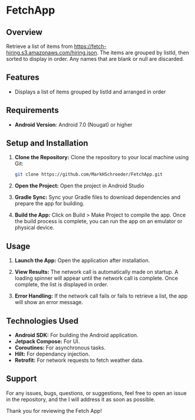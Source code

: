 # FetchApp

## Overview
Retrieve a list of items from https://fetch-hiring.s3.amazonaws.com/hiring.json. The items are grouped by listId, then sorted to display in order. Any names that are blank or null are discarded.

## Features
- Displays a list of items grouped by listId and arranged in order
    
## Requirements
- **Android Version**: Android 7.0 (Nougat) or higher

## Setup and Installation

1. **Clone the Repository:**
   Clone the repository to your local machine using Git:

   ```bash
   git clone https://github.com/MarkHSchroeder/FetchApp.git
   
2. **Open the Project:** Open the project in Android Studio

3. **Gradle Sync:** Sync your Gradle files to download dependencies and prepare the app for building.

4. **Build the App:** Click on Build > Make Project to compile the app. Once the build process is complete, you can run the app on an emulator or physical device.

## Usage

1. **Launch the App:** Open the application after installation.

2. **View Results:** The network call is automatically made on startup. A loading spinner will appear until the network call is complete. Once complete, the list is displayed in order.

3. **Error Handling:** If the network call fails or fails to retrieve a list, the app will show an error message.

## Technologies Used

  - **Android SDK:** For building the Android application.
  - **Jetpack Compose:** For UI.
  - **Coroutines:** For asynchronous tasks.
  - **Hilt:** For dependancy injection.
  - **Retrofit:** For network requests to fetch weather data.

## Support

For any issues, bugs, questions, or suggestions, feel free to open an issue in the repository, and the I will address it as soon as possible.

Thank you for reviewing the Fetch App!
